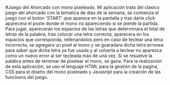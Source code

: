 #Juego del Ahorcado con mono pixeleado.
Mi aplicación trata del clasico juego del ahorcado con la tematica de dias de la semana,
se comienza el juego con el boton 'START' que aparece en la pantalla y tras darle click 
aparecera el poste donde el  mono ira apareciendo si se pierde la partida. 
Para jugar, 
apareceran los espacios de las letras que determinara el total de letras de la palabra,
tras colocar una letra correcta, aparecera en los espacios que corresponda, rellenandolos 
pero en caso de teclear una letra incorrecta, se agregara un pixel al mono y se guaradara dicha letra erronea
para saber que dicha letra ya fue usada y al volverla a teclear no aparezca como un nuevo error 
al ser tecleada más de una vez. 
Si se resuelve la palabra antes de terminar de pixelear el mono, se gana.
Para la realización de esta aplicación, se uso el lenguaje HTML para la gestión de la pagina, CSS para
el diseño del mono pixeleado y Javasript para la creación de las funcioens del juego.
